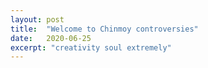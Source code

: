 ```yaml
---
layout: post
title:  "Welcome to Chinmoy controversies"
date:   2020-06-25
excerpt: "creativity soul extremely"
---
```

